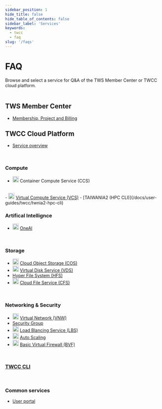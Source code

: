 ```yaml
---
sidebar_position: 1
hide_title: false
hide_table_of_contents: false
sidebar_label: 'Services'
keywords:
  - twcc
  - faq
slug: '/faqs'
---
```


# <i class="fa fa-question-circle" aria-hidden="true"></i> FAQ

Browse and select a service for Q&A of the TWS Member Center or TWCC cloud platform.<br/><br/>

## TWS Member Center

- [Membership, Project and Billing](xx)


## TWCC Cloud Platform

- [Service overview](..)

<br/>

### Compute

- <img src="https://i.imgur.com/DPC5gPG.png" width="20" height="20"/> Container Compute Service (CCS)
<br/>
- <img src="https://cos.twcc.ai/SYS-MANUAL/uploads/upload_af58322eb82b649d1f29aca1f201a117.png" width="20" height="20"/> <a href="/docs/user-guides/twcc/vcs"> Virtual Compute Service (VCS)</a>
- [TAIWANIA2 (HPC CLI)](/docs/user-guides/twcc/twnia2-hpc-cli)

<br/>

### Artifical Intellignce

- <img src="https://cos.twcc.ai/SYS-MANUAL/uploads/upload_a997c10eb5d383ad9ec2ae25a359f64e.png" width="20" height="20"/> <a href="/docs/user-guides/twcc/oneai">OneAI</a><br/>

<br/>

### Storage

- <img src="https://cos.twcc.ai/SYS-MANUAL/uploads/upload_a798c7edb1b5032ecf92265a3150a7ec.png" width="20" height="20"/> <a href="/docs/user-guides/twcc/cos">Cloud Object Storage (COS)</a>
- <img src="https://cos.twcc.ai/SYS-MANUAL/uploads/upload_a62be3bdf4bc257526e95e16b063a777.png" width="20" height="20"/> <a href="/docs/user-guides/twcc/vcs/vds">Virtual Disk Service (VDS)</a>
- [Hyper File System (HFS)](/docs/user-guides/twcc/hfs)
- <img src="https://i.imgur.com/HmCCsr5.png" width="20" height="20"/> <a href="/docs/user-guides/twcc/cfs">Cloud File Service (CFS)</a>

<br/>

### Networking & Security

- <img src="https://cos.twcc.ai/SYS-MANUAL/uploads/upload_c7ecced96f77b12664677d4cef97a3cc.png" width="20" height="20"/> <a href="/docs/user-guides/twcc/vcs/vnw">Virtual Network (VNW)</a>
- [Security Group](/docs/user-guides/twcc/vcs/security-group)
- <img src="https://cos.twcc.ai/SYS-MANUAL/uploads/upload_5eaf2d8a3b112a4b8c49a853eaab60d8.png" width="20" height="20"/> <a href="/docs/user-guides/twcc/vcs/lbs">Load Blancing Service (LBS)</a>
- <img src="https://cos.twcc.ai/SYS-MANUAL/uploads/upload_fe3143064a67e3d04615d38683938427.png" width="20" height="20"/> <a href="/docs/user-guides/twcc/vcs/auto-scaling">Auto Scaling</a>
- <img src="https://cos.twcc.ai/SYS-MANUAL/uploads/upload_db2be9ff86eff33624e32feceedf17e7.png" width="20" height="20"/> <a href="/docs/user-guides/twcc/vcs/bvf"> Basic Virtual Firewall (BVF)</a>

<br/>



### [TWCC CLI](..)

<br/>

### Common services

- [User portal](/docs/user-guides/twcc/general)


